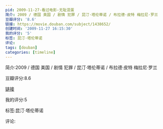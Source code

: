 ```yaml
---
pid: 2009-11-27-看过电影-无耻混蛋
简介: 2009 / 德国 美国 / 剧情 犯罪 / 昆汀·塔伦蒂诺 / 布拉德·皮特 梅拉尼·罗兰
豆瓣评分: '8.6'
链接: https://movie.douban.com/subject/1438652/
创建时间: '2009-11-27 16:15:30'
我的评分: '5'
标签: 昆汀·塔伦蒂诺
评论:
tags: [douban]
categories: [timeline]
---
```

简介:2009 / 德国 美国 / 剧情 犯罪 / 昆汀·塔伦蒂诺 / 布拉德·皮特 梅拉尼·罗兰

豆瓣评分:8.6

[链接](https://movie.douban.com/subject/1438652/)

我的评分:5

标签:昆汀·塔伦蒂诺

评论:

